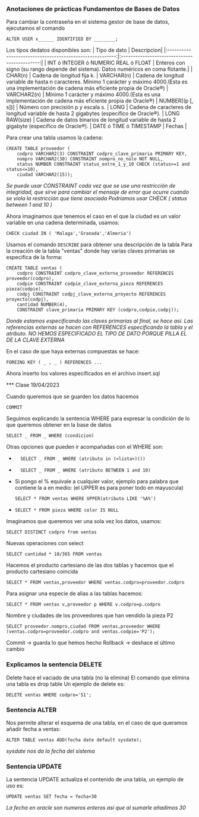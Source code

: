 ### Anotaciones de prácticas Fundamentos de Bases de Datos
Para cambiar la contraseña en el sistema gestor de base de datos, ejecutamos el comando
``` 
ALTER USER x______ IDENTIFIED BY ________;
```

Los tipos dedatos disponibles son:
| Tipo de dato | Descripcion| 
|:--------------------------------------------------------:|:--------------------------------------------:|
| INT ó INTEGER ó NUMERIC REAL ó FLOAT | Enteros con signo (su rango depende del sistema). Datos numéricos en coma flotante.|
| CHAR(n) | Cadena de longitud fija k.
| VARCHAR(n) |  Cadena de longitud variable de hasta n caracteres. Mínimo 1 carácter y máximo 4000.(Esta es una implementación de cadena más eficiente propia de Oracle®)
| VARCHAR2(n) | Mínimo 1 carácter y máximo 4000.(Esta es una implementación de cadena más eficiente propia de Oracle®)
| NUMBER[(p [, s])] | Número con precisión p y escala s.
| LONG | Cadena de caracteres de longitud variable de hasta 2 gigabytes (específico de Oracle®).
| LONG RAW(size) | Cadena de datos binarios de longitud variable de hasta 2 gigabyte (específico de Oracle®).
| DATE ó TIME ó TIMESTAMP | Fechas |

Para crear una tabla usamos la cadena: 
```
CREATE TABLE proveedor (
    codpro VARCHAR2(3) CONSTRAINT codpro_clave_primaria PRIMARY KEY,
    nompro VARCHAR2(30) CONSTRAINT nompro_no_nulo NOT NULL,
    status NUMBER CONSTRAINT status_entre_1_y_10 CHECK (status>=1 and status<=10),
    ciudad VARCHAR2(15));
```
*Se puede usar CONSTRAINT cada vez que se use una restricción de integridad, que sirve para cambiar el mensaje de error que ocurre cuando se viola la restricción que tiene asociada* 
*Podríamos usar CHECK ( status between 1 and 10 )*  

Ahora imaginamos que tenemos el caso en el que la ciudad es un valor variable en una cadena determinada, usamos: 
```
CHECK ciudad IN ( 'Malaga','Granada','Almeria')
```
Usamos el comando `DESCRIBE` para obtener una descripción de la tabla 
Para la creación de la tabla "ventas" donde hay varias claves primarias se especifica de la forma: 
```
CREATE TABLE ventas (
    codpro CONSTRAINT codpro_clave_externa_proveedor REFERENCES  proveedor(codpro),
    codpie CONSTRAINT codpie_clave_externa_pieza REFERENCES  pieza(codpie),
    codpj CONSTRAINT codpj_clave_externa_proyecto REFERENCES proyecto(codpj),
    cantidad NUMBER(4),
    CONSTRAINT clave_primaria PRIMARY KEY (codpro,codpie,codpj));
```
*Donde estamos especificando las claves primarias al final, se hace así. Las referencias externas se hacen con REFERENCES especificando la tabla y el atributo. NO HEMOS ESPECIFICADO EL TIPO DE DATO PORQUE PILLA EL DE LA CLAVE EXTERNA*  

En el caso de que haya externas compuestas se hace: 
```
FOREING KEY ( _ , _ ) REFERENCES ...
```
Ahora inserto los valores especificados en el archivo insert.sql  

*** Clase 19/04/2023

Cuando queremos que se guarden los datos hacemos 
```
COMMIT
```
Seguimos explicando la sentencia WHERE para expresar la condición de lo que queremos obtener en la base de datos
```
SELECT _ FROM _ WHERE (condicion)
```
Otras opciones que pueden ir acompañadas con el WHERE son:  
* ```
    SELECT _ FROM _ WHERE (atributo in (<lista>)())
    ```
* ```
    SELECT _ FROM _ WHERE (atributo BETWEEN 1 and 10)
    ``` 
* Si pongo el % equivale a cualquier valor, ejemplo para palabra que contiene la a en medio: (el UPPER es para poner todo en mayuscula)
    ```
    SELECT * FROM ventas WHERE UPPER(atributo LIKE '%A%')
    ```
*   ```
    SELECT * FROM pieza WHERE color IS NULL
    ```
Imaginamos que queremos ver una sola vez los datos, usamos: 
```
SELECT DISTINCT codpro from ventas
```
Nuevas operaciones con select
```
SELECT cantidad * 10/365 FROM ventas
```
Hacemos el producto cartesiano de las dos tablas y hacemos que el producto cartesiano coincida
```
SELECT * FROM ventas,proveedor WHERE ventas.codpro=proveedor.codpro
```
Para asignar una especie de alias a las tablas hacemos:
```
SELECT * FROM ventas v,proveedor p WHERE v.codpro=p.codpro
```
Nombre y ciudades de los proveedores que han vendido la pieza P2
```
SELECT proveedor.nompro,ciudad FROM ventas,proveedor WHERE (ventas.codpro=proveedor.codpro and ventas.codpie='P2');
```  
Commit -> guarda lo que hemos hecho
Rollback -> deshace el último cambio
### Explicamos la sentencia DELETE
Delete hace el vaciado de una tabla (no la elimina)
El comando que elimina una tabla es drop table
Un ejemplo de delete es:
```
DELETE ventas WHERE codpro='S1';
```
### Sentencia ALTER 
Nos permite alterar el esquema de una tabla, en el caso de que queramos añadir fecha a ventas:
```
ALTER TABLE ventas ADD(fecha date default sysdate);
```
*sysdate nos da la fecha del sistema*
### Sentencia UPDATE
La sentencia UPDATE actualiza el contenido de una tabla, un ejemplo de uso es:
```
UPDATE ventas SET fecha = fecha+30
```
*La fecha en oracle son numeros enteros así que al sumarle añadimos 30*
